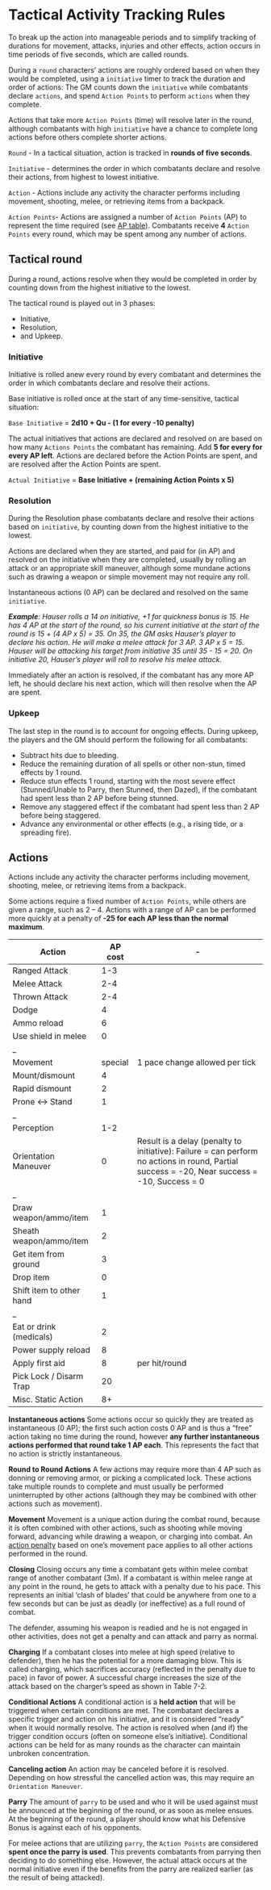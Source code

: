 # Tactical Activity Tracking Rules
To break up the action into manageable periods and to simplify tracking of durations for movement, attacks, injuries and other effects, action occurs in time periods of five seconds, which are called rounds.

During a `round` characters’ actions are roughly ordered based on when they would be completed, using a `initiative` timer to track the duration and order of actions: The GM counts down the `initiative` while combatants declare `actions`, and spend `Action Points` to perform `actions` when they complete.

Actions that take more `Action Points` (time) will resolve later in the round, although combatants with high `initiative` have a chance to complete long actions before others complete shorter actions.

`Round` - In a tactical situation, action is tracked in **rounds of five seconds**.

`Initiative` - determines the order in which combatants declare and resolve their actions, from highest to lowest initiative.

`Action` - Actions include any activity the character performs including movement, shooting, melee, or retrieving items from a backpack.

`Action Points`- Actions are assigned a number of `Action Points` (AP) to represent the time required (see [AP table](https://github.com/coprolit/rpg-rules/blob/master/tactical-activity-tracking.md#actions)). Combatants receive **4** `Action Points` every round, which may be spent among any number of actions.

## Tactical round
During a round, actions resolve when they would be completed in order by counting down from the highest initiative to the lowest.

The tactical round is played out in 3 phases:
- Initiative,
- Resolution,
- and Upkeep.

### Initiative
Initiative is rolled anew every round by every combatant and determines the order in which combatants declare and resolve their actions.

Base initiative is rolled once at the start of any time-sensitive, tactical situation:

`Base Initiative` = **2d10 + Qu - (1 for every -10 penalty)**

The actual initiatives that actions are declared and resolved on are based on how many `Actions Points` the combatant has remaining. Add **5 for every for every AP left**. Actions are declared before the Action Points are spent, and are resolved after the Action Points are spent. 

`Actual Initiative` = **Base Initiative + (remaining Action Points x 5)**

### Resolution
During the Resolution phase combatants declare and resolve their actions based on `initiative`, by counting down from the highest initiative to the lowest.

Actions are declared when they are started, and paid for (in AP) and resolved on the initiative when they are completed, usually by rolling an attack or an appropriate skill maneuver, although some mundane actions such as drawing a weapon or simple movement may not require any roll.

Instantaneous actions (0 AP) can be declared and resolved on the same `initiative`.

_**Example**: Hauser rolls a 14 on initiative, +1 for quickness bonus is 15. He has 4 AP at the start of the round, so his current initiative at the start of the round is 15 + (4 AP x 5) = 35. On 35, the GM asks Hauser’s player to declare his action. He will make a melee attack for 3 AP. 3 AP x 5 = 15. Hauser will be attacking his target from initiative 35 until 35 - 15 = 20. On initiative 20, Hauser’s player will roll to resolve his melee attack._

Immediately after an action is resolved, if the combatant has any more AP left, he should declare his next action, which will then resolve when the AP are spent. 

### Upkeep
The last step in the round is to account for ongoing effects. During upkeep, the players and the GM should perform the following for all combatants:
- Subtract hits due to bleeding.
- Reduce the remaining duration of all spells or other non-stun, timed effects by 1 round.
- Reduce stun effects 1 round, starting with the most severe effect (Stunned/Unable to Parry, then Stunned, then Dazed), if the combatant had spent less than 2 AP before being stunned.
- Remove any staggered effect if the combatant had spent less than 2 AP before being staggered.
- Advance any environmental or other effects (e.g., a rising tide, or a spreading fire).


## Actions
Actions include any activity the character performs including movement, shooting, melee, or retrieving items from a backpack.

Some actions require a fixed number of `Action Points`, while others are given a range, such as 2 – 4. Actions with a range of AP can be performed more quickly at a penalty of **-25 for each AP less than the normal maximum**.

| Action | AP cost | - |
| --- | --- | --- |
Ranged Attack | 1-3 |
Melee Attack | 2-4 |
Thrown Attack | 2-4 |
Dodge | 4 |
Ammo reload | 6 |
Use shield in melee | 0 |
_ | |
Movement | special | 1 pace change allowed per tick
Mount/dismount | 4 |
Rapid dismount | 2 |
Prone <-> Stand | 1 |
_ | |
Perception | 1-2 |
Orientation Maneuver | 0 | Result is a delay (penalty to initiative): Failure = can perform no actions in round, Partial success = -20, Near success = -10, Success = 0
_ | |
Draw weapon/ammo/item | 1 |
Sheath weapon/ammo/item | 2 |
Get item from ground | 3 |
Drop item | 0 |
Shift item to other hand | 1 |
_ | |
Eat or drink (medicals) | 2 |
Power supply reload	| 8 |
Apply first aid	| 8 |	per hit/round
Pick Lock / Disarm Trap | 20 |
Misc. Static Action	| 8+ |

**Instantaneous actions** Some actions occur so quickly they are treated as instantaneous (0 AP); the first such action costs 0 AP and is thus a “free” action taking no time during the round, however **any further instantaneous actions performed that round take 1 AP each**. This represents the fact that no action is strictly instantaneous.

**Round to Round Actions** A few actions may require more than 4 AP such as donning or removing armor, or picking a complicated lock. These actions take multiple rounds to complete and must usually be performed uninterrupted by other actions (although they may be combined with other actions such as movement).

**Movement** Movement is a unique action during the combat round, because it is often combined with other actions, such as
shooting while moving forward, advancing while drawing a weapon, or charging into combat. An [action penalty](https://github.com/coprolit/rpg-rules/blob/master/movement-rules.md) based on one’s movement pace applies to all other actions performed in the round.

**Closing**
Closing occurs any time a combatant gets within melee combat range of another combatant (3m). If a combatant is within melee range at any point in the round, he gets to attack with a penalty due to his pace.
This represents an initial ‘clash of blades’ that could be anywhere from one to a few seconds but can be just as deadly (or ineffective) as a full round of combat.

The defender, assuming his weapon is readied and he is not engaged in other activities, does not get a penalty and can attack and parry as normal.

**Charging**
If a combatant closes into melee at high speed (relative to defender), then he has the potential for a more damaging blow. This is called charging, which sacrifices accuracy (reflected in the penalty due to pace) in favor of power. A successful charge increases the size of the attack based on the charger’s speed as shown in Table 7-2.

**Conditional Actions**
A conditional action is a **held action** that will be triggered when certain conditions are met. The combatant declares a specific trigger and action on his initiative, and it is considered “ready” when it would normally resolve. The action is resolved when (and if) the trigger condition occurs (often on someone else’s initiative).
Conditional actions can be held for as many rounds as the character can maintain unbroken concentration.

**Canceling action**
An action may be canceled before it is resolved. Depending on how stressful the cancelled action was, this may require an `Orientation Maneuver`.

**Parry**
The amount of `parry` to be used and who it will be used against must be announced at the beginning of the round, or as soon as melee ensues. At the beginning of the round, a player should know what his Defensive Bonus is against each of his opponents.

For melee actions that are utilizing `parry`, the `Action Points` are considered **spent once the parry is used**. This prevents combatants from parrying then deciding to do something else. However, the actual attack occurs at the normal initiative even if the benefits from the parry are realized earlier (as the result of being attacked).
